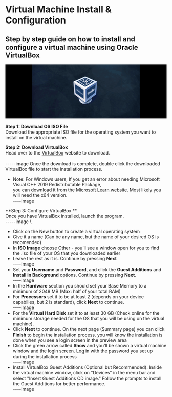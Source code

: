 # Virtual Machine Install & Configuration

## Step by step guide on how to install and configure a virtual machine using Oracle VirtualBox
![Virtual Box Logo](./virtualBox.png)

**Step 1: Download OS ISO File** \
Download the appropriate ISO file for the operating system you want to install on the virtual machine.

**Step 2: Download VirtualBox** \
Head over to the [VirtualBox](https://www.virtualbox.org) website to download. \
\
-----image
Once the download is complete, double click the downloaded VirtualBox file to start the installation process.

* Note: For Windows users, If you get an error about needing Microsoft Visual C++ 2019 Redistributable Package, \
  you can download it from the [Microsoft Learn website](https://learn.microsoft.com/en-us/cpp/windows/latest-supported-vc-redist?view=msvc-170#visual-studio-2015-2017-2019-and-2022).
  Most likely you will need the x64 version. \
  ----image
  
**Step 3: Configure VirtualBox  ** \
Once you have VirtualBox installed, launch the program. \
-----image \
* Click on the New button to create a virtual operating system
* Give it a name (Can be any name, but the name of your desired OS is recomended)
* In **ISO Image** choose Other - you’ll see a window open for you to find the .iso file of your OS that you downloaded earlier
*  Leave the rest as it is. Continue by pressing **Next** \
  ----image
*  Set your **Username** and **Password**, and click the **Guest Additions** and **Install in Background** options. Continue by pressing **Next**. \
  ----image
*  In the **Hardware** section you should set your Base Memory to a minimum of 2048 MB (Max: half of your total RAM)
*  For **Processors** set it to be at least 2 (depends on your device capabilies, but 2 is standard), click **Next** to continue. \
  ----image
*  For the **Virtual Hard Disk** set it to at least 30 GB (Check online for the minimum storage needed for the OS that you will be using on the virtual machine).
*  Click **Next** to continue. On the next page (Summary page) you can click **Finish** to begin the installation process. you will know the installation is done when you see a login screen 
   in the preview area
*  Click the green arrow called **Show** and you’ll be shown a virtual machine window and the login screen. Log in with the password you set up during the installation process \
  ----image
*  Install VirtualBox Guest Additions (Optional but Recommended). Inside the virtual machine window, click on "Devices" in the menu bar and select "Insert Guest Additions CD image."
   Follow the prompts to install the Guest Additions for better performance. \
   ----image

